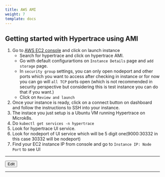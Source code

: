 ```yaml
---
title: AWS AMI
weight: 7
template: docs
---
```

## Getting started with Hypertrace using AMI

1. Go to [AWS EC2 console](https://us-west-2.console.aws.amazon.com/ec2/v2/home?region=us-west-2#Instances:sort=dnsName) and click on launch instance
    - Search for hypertrace and click on hypertrace AMI.
    - Go with default configurartions on `Instance Details` page and `add storage` page.
    - In `security group` settings, you can only open nodeport and other ports which you want to access after checking in instance or for now you can go will `all TCP` ports open (which is not recommended in security perspective but considering this is test instance you can do that if you want.)
    - Click on `Review and launch` 
2. Once your instance is ready, click on a connect button on dashboard and follow the instructions to SSH into your instance.
6. The instace you just setup is a Ubuntu VM running Hypertrace on Microk8s.
7. Do `kubectl get services -n hypertrace`
8. Look for hypertrace UI service. 
9. Look for nodeport of UI service which will be 5 digit one(9000:30332 in this case 30332 will be nodeport)
10. Find your EC2 instance IP from console and go to `Instance IP: Node Port` to see UI

***

<a href="https://github.com/hypertrace/hypertrace-docs-website/tree/master/src/pages/deployments/ami.md">
<button type="button">Edit</button></a>

***
